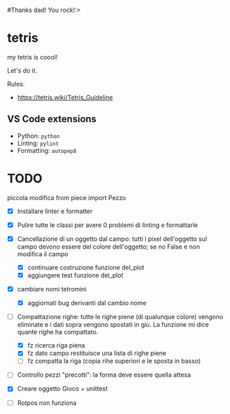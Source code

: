 #Thanks dad! You rock!:>


# tetris
my tetris is coool! 

Let's do it.

Rules:

- https://tetris.wiki/Tetris_Guideline


## VS Code extensions

- Python: `python`
- Linting: `pylint`
- Formatting: `autopep8`

# TODO
piccola modifica
from piece import Pezzo
- [x] Installare linter e formatter
- [x] Pulire tutte le classi per avere 0 problemi di linting e formattarle
- [x] Cancellazione di un oggetto dal campo: tutti i pixel dell'oggetto sul campo devono essere del colore dell'oggetto; se no False e non modifica il campo
    - [x] continuare costruzione funzione del_plot
    - [x] aggiungere test funzione del_plot
- [x] cambiare nomi tetromini
    - [x] aggiornati bug derivanti dal cambio nome 
- [ ] Compattazione righe: tutte le righe piene (di qualunque colore) vengono eliminate e i dati sopra vengono spostati in giù. La funzione mi dice quante righe ha compattato.
    - [x] fz ricerca riga piena
    - [x] fz dato campo restituisce una lista di righe piene
    - [ ] fz compatta la riga (copia rihe superiori e le sposta in basso) 
- [ ] Controllo pezzi "precotti": la forma deve essere quella attesa
- [x] Creare oggetto Gioco + unittest
- [ ] Rotpos non funziona






